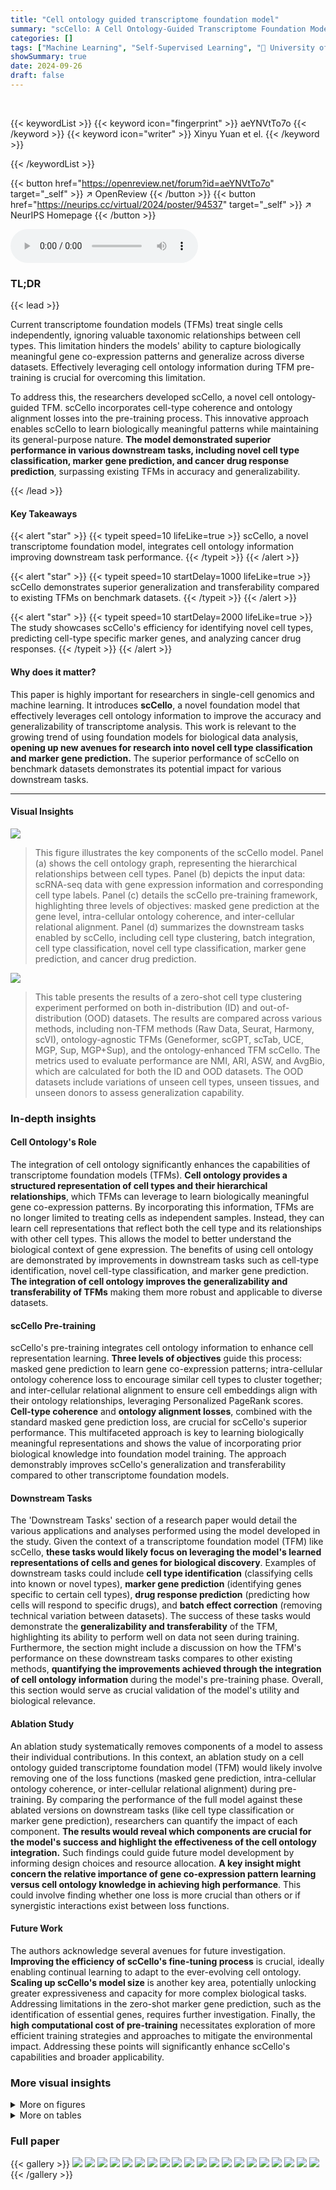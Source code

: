 ```yaml
---
title: "Cell ontology guided transcriptome foundation model"
summary: "scCello: A Cell Ontology-Guided Transcriptome Foundation Model improves single-cell RNA sequencing analysis by incorporating cell lineage information, significantly boosting accuracy and generalizabil..."
categories: []
tags: ["Machine Learning", "Self-Supervised Learning", "🏢 University of Toronto",]
showSummary: true
date: 2024-09-26
draft: false
---
```


<br>

{{< keywordList >}}
{{< keyword icon="fingerprint" >}} aeYNVtTo7o {{< /keyword >}}
{{< keyword icon="writer" >}} Xinyu Yuan et el. {{< /keyword >}}
 
{{< /keywordList >}}

{{< button href="https://openreview.net/forum?id=aeYNVtTo7o" target="_self" >}}
↗ OpenReview
{{< /button >}}
{{< button href="https://neurips.cc/virtual/2024/poster/94537" target="_self" >}}
↗ NeurIPS Homepage
{{< /button >}}


<audio controls>
    <source src="https://ai-paper-reviewer.com/aeYNVtTo7o/podcast.wav" type="audio/wav">
    Your browser does not support the audio element.
</audio>


### TL;DR


{{< lead >}}

Current transcriptome foundation models (TFMs) treat single cells independently, ignoring valuable taxonomic relationships between cell types.  This limitation hinders the models' ability to capture biologically meaningful gene co-expression patterns and generalize across diverse datasets.  Effectively leveraging cell ontology information during TFM pre-training is crucial for overcoming this limitation. 



To address this, the researchers developed scCello, a novel cell ontology-guided TFM. scCello incorporates cell-type coherence and ontology alignment losses into the pre-training process.  This innovative approach enables scCello to learn biologically meaningful patterns while maintaining its general-purpose nature.  **The model demonstrated superior performance in various downstream tasks, including novel cell type classification, marker gene prediction, and cancer drug response prediction**, surpassing existing TFMs in accuracy and generalizability.

{{< /lead >}}


#### Key Takeaways

{{< alert "star" >}}
{{< typeit speed=10 lifeLike=true >}} scCello, a novel transcriptome foundation model, integrates cell ontology information improving downstream task performance. {{< /typeit >}}
{{< /alert >}}

{{< alert "star" >}}
{{< typeit speed=10 startDelay=1000 lifeLike=true >}} scCello demonstrates superior generalization and transferability compared to existing TFMs on benchmark datasets. {{< /typeit >}}
{{< /alert >}}

{{< alert "star" >}}
{{< typeit speed=10 startDelay=2000 lifeLike=true >}} The study showcases scCello's efficiency for identifying novel cell types, predicting cell-type specific marker genes, and analyzing cancer drug responses. {{< /typeit >}}
{{< /alert >}}

#### Why does it matter?
This paper is highly important for researchers in single-cell genomics and machine learning.  It introduces **scCello**, a novel foundation model that effectively leverages cell ontology information to improve the accuracy and generalizability of transcriptome analysis.  This work is relevant to the growing trend of using foundation models for biological data analysis, **opening up new avenues for research into novel cell type classification and marker gene prediction.** The superior performance of scCello on benchmark datasets demonstrates its potential impact for various downstream tasks.

------
#### Visual Insights



![](https://ai-paper-reviewer.com/aeYNVtTo7o/figures_2_1.jpg)

> This figure illustrates the key components of the scCello model. Panel (a) shows the cell ontology graph, representing the hierarchical relationships between cell types. Panel (b) depicts the input data: scRNA-seq data with gene expression information and corresponding cell type labels. Panel (c) details the scCello pre-training framework, highlighting three levels of objectives: masked gene prediction at the gene level, intra-cellular ontology coherence, and inter-cellular relational alignment.  Panel (d) summarizes the downstream tasks enabled by scCello, including cell type clustering, batch integration, cell type classification, novel cell type classification, marker gene prediction, and cancer drug prediction.





![](https://ai-paper-reviewer.com/aeYNVtTo7o/tables_5_1.jpg)

> This table presents the results of a zero-shot cell type clustering experiment performed on both in-distribution (ID) and out-of-distribution (OOD) datasets.  The results are compared across various methods, including non-TFM methods (Raw Data, Seurat, Harmony, scVI), ontology-agnostic TFMs (Geneformer, scGPT, scTab, UCE, MGP, Sup, MGP+Sup), and the ontology-enhanced TFM scCello. The metrics used to evaluate performance are NMI, ARI, ASW, and AvgBio, which are calculated for both the ID and OOD datasets.  The OOD datasets include variations of unseen cell types, unseen tissues, and unseen donors to assess generalization capability.





### In-depth insights


#### Cell Ontology's Role
The integration of cell ontology significantly enhances the capabilities of transcriptome foundation models (TFMs).  **Cell ontology provides a structured representation of cell types and their hierarchical relationships**, which TFMs can leverage to learn biologically meaningful gene co-expression patterns. By incorporating this information, TFMs are no longer limited to treating cells as independent samples. Instead, they can learn cell representations that reflect both the cell type and its relationships with other cell types. This allows the model to better understand the biological context of gene expression.  The benefits of using cell ontology are demonstrated by improvements in downstream tasks such as cell-type identification, novel cell-type classification, and marker gene prediction.  **The integration of cell ontology improves the generalizability and transferability of TFMs** making them more robust and applicable to diverse datasets.

#### scCello Pre-training
scCello's pre-training integrates cell ontology information to enhance cell representation learning.  **Three levels of objectives** guide this process: masked gene prediction to learn gene co-expression patterns; intra-cellular ontology coherence loss to encourage similar cell types to cluster together; and inter-cellular relational alignment to ensure cell embeddings align with their ontology relationships, leveraging Personalized PageRank scores.  **Cell-type coherence** and **ontology alignment losses**, combined with the standard masked gene prediction loss, are crucial for scCello's superior performance. This multifaceted approach is key to learning biologically meaningful representations and shows the value of incorporating prior biological knowledge into foundation model training. The approach demonstrably improves scCello's generalization and transferability compared to other transcriptome foundation models.

#### Downstream Tasks
The 'Downstream Tasks' section of a research paper would detail the various applications and analyses performed using the model developed in the study.  Given the context of a transcriptome foundation model (TFM) like scCello, **these tasks would likely focus on leveraging the model's learned representations of cells and genes for biological discovery**.  Examples of downstream tasks could include **cell type identification** (classifying cells into known or novel types), **marker gene prediction** (identifying genes specific to certain cell types), **drug response prediction** (predicting how cells will respond to specific drugs), and **batch effect correction** (removing technical variation between datasets). The success of these tasks would demonstrate the **generalizability and transferability** of the TFM, highlighting its ability to perform well on data not seen during training.  Furthermore, the section might include a discussion on how the TFM's performance on these downstream tasks compares to other existing methods, **quantifying the improvements achieved through the integration of cell ontology information** during the model's pre-training phase.  Overall, this section would serve as crucial validation of the model's utility and biological relevance.

#### Ablation Study
An ablation study systematically removes components of a model to assess their individual contributions.  In this context, an ablation study on a cell ontology guided transcriptome foundation model (TFM) would likely involve removing one of the loss functions (masked gene prediction, intra-cellular ontology coherence, or inter-cellular relational alignment) during pre-training.  By comparing the performance of the full model against these ablated versions on downstream tasks (like cell type classification or marker gene prediction), researchers can quantify the impact of each component. **The results would reveal which components are crucial for the model's success and highlight the effectiveness of the cell ontology integration.**  Such findings could guide future model development by informing design choices and resource allocation. **A key insight might concern the relative importance of gene co-expression pattern learning versus cell ontology knowledge in achieving high performance**. This could involve finding whether one loss is more crucial than others or if synergistic interactions exist between loss functions.

#### Future Work
The authors acknowledge several avenues for future investigation.  **Improving the efficiency of scCello's fine-tuning process** is crucial, ideally enabling continual learning to adapt to the ever-evolving cell ontology.  **Scaling up scCello's model size** is another key area, potentially unlocking greater expressiveness and capacity for more complex biological tasks.  Addressing limitations in the zero-shot marker gene prediction, such as the identification of essential genes, requires further investigation.  Finally, the **high computational cost of pre-training** necessitates exploration of more efficient training strategies and approaches to mitigate the environmental impact.  Addressing these points will significantly enhance scCello's capabilities and broader applicability.


### More visual insights

<details>
<summary>More on figures
</summary>


![](https://ai-paper-reviewer.com/aeYNVtTo7o/figures_7_1.jpg)

> This figure demonstrates the performance of scCello and other methods in classifying novel cell types.  The x-axis shows the proportion of novel cell types (10%, 25%, 50%, 75%, 100%) used in the test dataset. The y-axis shows the accuracy of the different methods in classifying these novel cell types.  The figure illustrates the superior generalization ability of scCello compared to other methods, especially as the difficulty increases (i.e., higher proportion of novel cell types).  Error bars are included to show variability in performance.


![](https://ai-paper-reviewer.com/aeYNVtTo7o/figures_7_2.jpg)

> This figure shows the performance of scCello and various baselines on the batch integration task using the Overall score as a metric.  The Overall score combines AvgBio (averages of Normalized Mutual Information, Adjusted Rand Index, and average Silhouette Width) and AvgBatch (averages of ASW and Graph Connectivity) to balance biological relevance and batch consistency. The results demonstrate scCello's robustness to batch effects across different datasets.


![](https://ai-paper-reviewer.com/aeYNVtTo7o/figures_15_1.jpg)

> This figure provides a comprehensive overview of the scCello model. Panel (a) shows the cell ontology graph, which represents the hierarchical relationships between different cell types. Panel (b) illustrates the input data: scRNA-seq data, where each cell is represented by a sequence of gene expressions and associated with a cell type label. Panel (c) details the scCello pre-training framework, which incorporates three levels of objectives: masked gene prediction, intra-cellular ontology coherence, and inter-cellular relational alignment. These objectives guide scCello to learn gene co-expression patterns, cell type-specific representations, and relationships between cell types from the cell ontology graph. Finally, Panel (d) summarizes the downstream tasks enabled by the pre-trained scCello model, including cell type clustering, classification, and prediction of marker genes and drug responses.


![](https://ai-paper-reviewer.com/aeYNVtTo7o/figures_15_2.jpg)

> This figure compares the distributions of the Personalized PageRank (PPR) scores and the transformed structural similarity scores.  The PPR scores, representing the probability of a random walk starting from a target node and ending at another node in the cell ontology graph, show a skewed distribution concentrated at lower magnitudes.  The transformation applied to the PPR scores (shown in Equation 3 of the paper) results in a less-skewed distribution of structural similarity scores, making it easier to distinguish between similar and dissimilar cell types and facilitating the incorporation of ontology relationships into the TFM pre-training process. The transformation helps mitigate the effects of noise and uneven magnitudes in the raw PPR scores.


![](https://ai-paper-reviewer.com/aeYNVtTo7o/figures_15_3.jpg)

> This figure compares the distributions of Personalized PageRank (PPR) scores and the transformed structural similarity scores (sim).  The PPR scores are obtained directly from the PPR algorithm applied to the cell ontology graph.  The sim scores are derived from the PPR scores through a transformation process (described in the paper) to mitigate numerical noise, skewed distributions, and enhance the differences between similar and dissimilar cell types. This transformation is crucial for using the similarity information effectively in the scCello model training. The figure shows that the transformed structural similarity sim(·) has a more balanced distribution and avoids overemphasizing small differences.


![](https://ai-paper-reviewer.com/aeYNVtTo7o/figures_16_1.jpg)

> This figure compares the distributions of PPR scores and structural similarity scores before and after a transformation.  The PPR scores, obtained from the Personalized PageRank algorithm, represent the structural similarity between cell types in the cell ontology graph. The original PPR scores show a skewed distribution, concentrated around lower values. However, after applying a transformation (described in Eqn. 3 of the paper) this distribution becomes less skewed and more clearly discretized.  This transformation improves the algorithm's ability to distinguish between similar and dissimilar cell types, making it more suitable for use in the pre-training of the transcriptome foundation model (TFM). The transformation involves applying a logarithmic scaling and discretization to the raw PPR scores to reduce the effects of noise and skewed magnitudes. This processed structural similarity is then used in the relational alignment loss of the model.


![](https://ai-paper-reviewer.com/aeYNVtTo7o/figures_16_2.jpg)

> This figure compares the distributions of PPR scores (a measure of structural similarity between cell types derived from the Personalized PageRank algorithm) before and after a transformation applied in scCello. The transformation addresses issues such as numerical noise and skewed distributions in the raw PPR scores.  The transformed structural similarity, sim(·), is shown to have a less skewed distribution, making it more suitable for use in the scCello pre-training framework, especially in the relational alignment loss calculation.  The plot highlights the effect of the transformation on improving the clarity and usability of the structural similarity measure for downstream tasks.


![](https://ai-paper-reviewer.com/aeYNVtTo7o/figures_29_1.jpg)

> This figure provides a comprehensive overview of the scCello model. Panel (a) shows the cell ontology graph used to incorporate cell type relationships into the model's pre-training. Panel (b) illustrates the input data, consisting of scRNA-seq data with gene expression levels and corresponding cell type ontology identifiers. Panel (c) details the scCello pre-training framework, which incorporates three levels of objectives: masked gene prediction, intra-cellular ontology coherence, and inter-cellular relational alignment. These objectives guide the model to learn meaningful gene co-expression patterns and cell type relationships. Finally, panel (d) outlines the downstream tasks enabled by scCello, including cell type clustering, batch integration, novel cell type classification, and prediction of cell-type specific marker genes and drug responses. 


![](https://ai-paper-reviewer.com/aeYNVtTo7o/figures_31_1.jpg)

> This figure shows the performance of scCello and other methods on classifying novel cell types in out-of-distribution (OOD) datasets.  The x-axis represents the percentage of novel cell types in the test dataset, ranging from 10% to 100%. The y-axis shows the accuracy (Acc) and macro F1 score, which are used to evaluate the performance of the classification task. The figure demonstrates the superiority of scCello in handling the novel cell types, showcasing its superior generalization ability compared to other methods. The two plots show the evaluation metric accuracy and macro F1 score respectively.


![](https://ai-paper-reviewer.com/aeYNVtTo7o/figures_34_1.jpg)

> This figure illustrates the overall architecture of the scCello model and its training process. Panel (a) shows a cell ontology graph representing relationships between different cell types. Panel (b) depicts the input scRNA-seq data, where each cell is associated with a cell type. Panel (c) details the three-level pre-training framework of scCello: gene-level masked prediction, intra-cellular ontology coherence, and inter-cellular relational alignment. Finally, panel (d) summarizes the downstream tasks performed using the pre-trained model.


![](https://ai-paper-reviewer.com/aeYNVtTo7o/figures_35_1.jpg)

> This figure provides a comprehensive overview of the scCello model. Panel (a) shows the cell ontology graph representing the hierarchical relationships between different cell types. Panel (b) illustrates the input data: scRNA-seq data, where each cell is associated with a cell type ontology identifier and represented by a sequence of genes. Panel (c) details the three-level pre-training framework of scCello: gene-level masked gene prediction, intra-cellular ontology coherence, and inter-cellular relational alignment. Each level aims to learn different aspects of the transcriptomic data. Finally, panel (d) summarizes the downstream tasks enabled by the pre-trained scCello model, including cell type clustering, batch integration, novel cell type classification, marker gene prediction, and cancer drug prediction.


</details>




<details>
<summary>More on tables
</summary>


![](https://ai-paper-reviewer.com/aeYNVtTo7o/tables_6_1.jpg)
> This table presents the results of cell type identification experiments using fine-tuned Transcriptome Foundation Models (TFMs).  It compares the performance of various TFMs, including scCello (the model introduced in the paper), on a specific dataset ('ID dataset Did'). The evaluation includes both classification accuracy (how well the models correctly identify cell types) and clustering performance (how well the models group similar cells together).  The table allows a comparison of the performance of scCello against other models, both those that incorporate cell ontology information and those that do not.

![](https://ai-paper-reviewer.com/aeYNVtTo7o/tables_6_2.jpg)
> This table presents the results of a binary classification task aimed at identifying cell-type-specific marker genes.  Multiple methods, including both traditional methods and transcriptome foundation models (TFMs), were evaluated using AUROC (Area Under the Receiver Operating Characteristic) scores on two datasets: Dmk1 and Dmk2. The AUROC scores indicate the performance of each method in distinguishing between marker genes and non-marker genes. Higher AUROC values indicate better performance.

![](https://ai-paper-reviewer.com/aeYNVtTo7o/tables_6_3.jpg)
> This table presents the Pearson Correlation Coefficient (PCC) scores achieved by various transcriptome foundation models (TFMs) and non-TFM methods in predicting the half-maximal inhibitory concentration (IC50) values for cancer drugs.  Higher PCC values indicate stronger correlations and better predictive performance. The table compares the performance of scCello (the proposed model) against existing TFMs (scFoundation, Geneformer, scGPT, scTab, UCE, MGP, Sup, MGP+Sup) and non-TFM methods (DeepCDR).

![](https://ai-paper-reviewer.com/aeYNVtTo7o/tables_8_1.jpg)
> This table presents the results of an ablation study on the scCello model, showing the impact of removing each of the four pre-training loss components individually (LMGP, LInter, LIntra, LReg).  It compares the performance on cell type clustering (AvgBio metric for ID and OOD datasets) and novel cell type classification (Acc and Macro F1 metrics for OOD datasets). The second part of the table (Table 6) shows the parameter efficiency of scCello compared to other TFMs (Geneformer, scGPT, scTab, UCE, MGP, Sup, MGP+Sup).

![](https://ai-paper-reviewer.com/aeYNVtTo7o/tables_17_1.jpg)
> This table demonstrates the relationship between structural similarity scores (sim(.)) and the corresponding cell types, illustrating how the ontology-enhanced TFM, scCello, captures biologically meaningful relationships.  Higher sim(.) scores indicate closer relationships in the cell ontology.  The table provides examples for both T cells and neurons, showing increasingly specific cell types as the sim(.) score increases.

![](https://ai-paper-reviewer.com/aeYNVtTo7o/tables_18_1.jpg)
> This table presents a detailed breakdown of the datasets used in the study. It shows the number of cells, cell types, tissues, donors, conditions, and batches for the pre-training dataset and six out-of-distribution (OOD) datasets. The OOD datasets are further categorized into three scenarios: unseen cell types, unseen tissues, and unseen donors, each having two datasets.  The table highlights the disjoint nature of certain dataset categories.  For instance, the cell types in the pre-training set are different from the cell types in the OOD cell type datasets.

![](https://ai-paper-reviewer.com/aeYNVtTo7o/tables_19_1.jpg)
> This table compares the hyperparameters used for training various transcriptome foundation models (TFMs), including the proposed scCello model and several existing models like Geneformer, scGPT, scTab, and UCE.  The comparison covers aspects such as the number of parameters, computational resources used (number of GPUs, training time), sequence length, gene masking ratio, batch size, gradient accumulation steps, effective batch size, cell representation methods, gene token vocabulary size, number of transformer layers, hidden dimension, embedding size, number of transformer heads, activation functions used, and dropout rate.  This detailed comparison helps to understand the differences in model architecture and training strategies among the various TFMs.

![](https://ai-paper-reviewer.com/aeYNVtTo7o/tables_20_1.jpg)
> This table presents the results of zero-shot cell type clustering experiments conducted on both in-distribution (ID) and out-of-distribution (OOD) datasets.  The results are compared across various methods, including non-TFM methods (Raw Data, Seurat, Harmony, scVI), ontology-agnostic TFMs (Geneformer, scGPT, scTab, UCE, MGP, Sup, MGP+Sup), and the ontology-enhanced TFM (scCello).  Multiple metrics are used to assess performance, including Normalized Mutual Information (NMI), Adjusted Rand Index (ARI), Average Silhouette Width (ASW), and the average of these three scores (AvgBio). The OOD datasets cover several scenarios, such as unseen cell types (Dct, Dts), unseen tissues (Dts), and unseen donors (Dan).  The table allows for a comparison of the generalization abilities of different methods across various data distributions and conditions.

![](https://ai-paper-reviewer.com/aeYNVtTo7o/tables_25_1.jpg)
> This table presents the detailed zero-shot cell type clustering results on two out-of-distribution (OOD) datasets,  D1ct and D2ct, which contain unseen cell types. The results are shown for various methods, including non-TFM methods and different TFMs (ontology-agnostic and ontology-enhanced).  The metrics used to evaluate the performance include Normalized Mutual Information (NMI), Adjusted Rand Index (ARI), Average Silhouette Width (ASW), and the average of these three scores (AvgBio). The table allows for a detailed comparison of the performance of different methods in handling unseen cell types in a zero-shot setting.

![](https://ai-paper-reviewer.com/aeYNVtTo7o/tables_26_1.jpg)
> This table presents the complete results of the cell type clustering experiment on out-of-distribution (OOD) datasets focusing on unseen tissue types.  It provides a comprehensive evaluation by comparing various methods across multiple metrics, including Normalized Mutual Information (NMI), Adjusted Rand Index (ARI), Average Silhouette Width (ASW), and the combined score AvgBio. This detailed breakdown allows for a thorough analysis of each method's performance under unseen tissue conditions. 

![](https://ai-paper-reviewer.com/aeYNVtTo7o/tables_26_2.jpg)
> This table presents the results of cell type clustering experiments conducted on out-of-distribution (OOD) datasets focusing on unseen donors.  The table shows the performance of various methods, including non-TFM methods, ontology-agnostic TFMs, and ontology-enhanced TFMs, across several evaluation metrics (NMI, ARI, ASW, AvgBio).  The results highlight the performance of scCello compared to the other approaches in handling the challenge of unseen donor data.  Note that the scTab method ran out of memory (OOM) on these specific datasets.

![](https://ai-paper-reviewer.com/aeYNVtTo7o/tables_27_1.jpg)
> This table presents the results of zero-shot cell type clustering experiments conducted on both in-distribution (ID) and out-of-distribution (OOD) datasets.  The experiments compared the performance of scCello against several other methods, including both traditional non-TFM methods (like Raw Data, Seurat, Harmony, and scVI) and other ontology-agnostic TFMs (Geneformer, scGPT, scTab, and UCE).  The performance of scCello is compared with three ablated versions of scCello, and the results are evaluated using several metrics including NMI, ARI, ASW, and AvgBio to assess the quality of clustering across different datasets. The OOD datasets are categorized into three scenarios: unseen cell types, unseen cell tissues, and unseen donors, to test the model's generalization ability under diverse conditions.

![](https://ai-paper-reviewer.com/aeYNVtTo7o/tables_30_1.jpg)
> This table presents the results of novel cell type classification on the out-of-distribution (OOD) cell type dataset Dit.  It shows the accuracy (Acc) and F1 scores achieved by different methods (Ontology-Agnostic TFMs and Ontology-Enhanced TFMs) for varying proportions of novel cell types (10%, 25%, 50%, 75%, and 100%).  The results are useful to evaluate the performance of different methods and the generalizability to unseen cell types.

![](https://ai-paper-reviewer.com/aeYNVtTo7o/tables_30_2.jpg)
> This table presents the results of novel cell type classification experiments conducted on the Dit dataset.  The results are broken down by the percentage of novel cell types included (10%, 25%, 50%, 75%, and 100%), and performance is measured using Accuracy (Acc) and F1-score (F1). The table compares the performance of various TFMs (Transcriptome Foundation Models), including both ontology-agnostic and ontology-enhanced models. The ontology-enhanced models incorporate cell ontology information during training, leading to improvements in classification accuracy compared to their ontology-agnostic counterparts.

![](https://ai-paper-reviewer.com/aeYNVtTo7o/tables_32_1.jpg)
> This table presents the results of zero-shot cell type clustering on both in-distribution (ID) and out-of-distribution (OOD) datasets.  It compares the performance of scCello against several other methods (both TFM and non-TFM methods), across multiple metrics (NMI, ARI, ASW, AvgBio) for six different OOD datasets categorized by unseen cell types, tissues, and donors.  The goal is to evaluate the generalization capabilities of scCello and demonstrate its superior performance compared to other approaches.

![](https://ai-paper-reviewer.com/aeYNVtTo7o/tables_32_2.jpg)
> This table presents the results of zero-shot cell type clustering experiments conducted on both in-distribution (ID) and out-of-distribution (OOD) datasets.  The results are compared across various methods including several transcriptome foundation models (TFMs) as well as several non-TFM baselines, showcasing the performance of scCello against existing state-of-the-art approaches.  The OOD datasets are further broken down into three scenarios: unseen cell types, unseen cell tissues, and unseen donors, each with two corresponding datasets, adding further complexity and showing the generalization abilities of the models tested.

![](https://ai-paper-reviewer.com/aeYNVtTo7o/tables_33_1.jpg)
> This table shows the number of cells present in each of the six subsets of the GSE96583 dataset and one subset from the GSE130148 dataset.  These datasets were used in the marker gene prediction experiments described in Section 4.4 of the paper.

![](https://ai-paper-reviewer.com/aeYNVtTo7o/tables_33_2.jpg)
> This table presents the Spearman's rank correlation between the structural similarity of cell types derived from the cell ontology graph and the pairwise similarity of cell type representations generated by various TFMs (including scCello and its ablations).  Higher Spearman's rank correlation indicates a stronger agreement between the cell ontology structure and the learned cell type representations, suggesting better performance in capturing biological relationships.

![](https://ai-paper-reviewer.com/aeYNVtTo7o/tables_35_1.jpg)
> This table presents the results of batch integration experiments on the in-distribution (ID) dataset Did.  The performance of scCello and various baseline methods (including non-TFM methods and other TFMs) is evaluated using several metrics: ASW (Average Silhouette Width), GraphConn (Graph Connectivity), AvgBatch (a combined metric of ASW and GraphConn), AvgBio (average of NMI, ARI, and ASW), and Overall (a weighted average of AvgBio and AvgBatch). Higher scores generally indicate better performance.

![](https://ai-paper-reviewer.com/aeYNVtTo7o/tables_36_1.jpg)
> This table presents the results of zero-shot cell type clustering experiments conducted on both in-distribution (ID) and out-of-distribution (OOD) datasets.  The experiments compare various methods, including non-TFM methods (like raw data, Seurat, Harmony, scVI) and ontology-agnostic TFMs (Geneformer, scGPT, scTab, UCE, and ablations of scCello), against the ontology-enhanced TFM, scCello.  The performance is evaluated using four metrics: Normalized Mutual Information (NMI), Adjusted Rand Index (ARI), Average Silhouette Width (ASW), and the average of these three (AvgBio). The results are presented for the ID dataset (Did) and six OOD datasets, grouped into three scenarios: unseen cell types (Dct1 and Dct2), unseen tissues (Dts1 and Dts2), and unseen donors (Ddn1 and Ddn2). This allows for an assessment of the generalization capabilities and robustness of each method across different data conditions.  The 'OOD Avg.' column represents the average AvgBio across the six OOD datasets.

![](https://ai-paper-reviewer.com/aeYNVtTo7o/tables_36_2.jpg)
> This table presents a comprehensive evaluation of various methods, including both non-TFM and TFM approaches, in performing zero-shot cell type clustering on two out-of-distribution (OOD) datasets, Dit and Dot, which contain unseen cell types.  The metrics used for evaluation are Normalized Mutual Information (NMI), Adjusted Rand Index (ARI), Average Silhouette Width (ASW), and the average of these three scores (AvgBio).  The results reveal how well different methods generalize to previously unseen cell types, highlighting the effectiveness of different approaches.

![](https://ai-paper-reviewer.com/aeYNVtTo7o/tables_36_3.jpg)
> This table presents the results of zero-shot cell type clustering experiments conducted on both in-distribution (ID) and out-of-distribution (OOD) datasets.  The ID dataset serves as a baseline for comparison. The OOD datasets represent various scenarios, such as unseen cell types, unseen tissues, and unseen donors, to evaluate the generalization ability of different methods.  The table lists several methods (non-TFM and TFM methods, including the proposed scCello) and shows their performance using metrics such as NMI, ARI, ASW, and AvgBio for each dataset.  Higher values in each metric generally indicate better performance.

</details>




### Full paper

{{< gallery >}}
<img src="https://ai-paper-reviewer.com/aeYNVtTo7o/1.png" class="grid-w50 md:grid-w33 xl:grid-w25" />
<img src="https://ai-paper-reviewer.com/aeYNVtTo7o/2.png" class="grid-w50 md:grid-w33 xl:grid-w25" />
<img src="https://ai-paper-reviewer.com/aeYNVtTo7o/3.png" class="grid-w50 md:grid-w33 xl:grid-w25" />
<img src="https://ai-paper-reviewer.com/aeYNVtTo7o/4.png" class="grid-w50 md:grid-w33 xl:grid-w25" />
<img src="https://ai-paper-reviewer.com/aeYNVtTo7o/5.png" class="grid-w50 md:grid-w33 xl:grid-w25" />
<img src="https://ai-paper-reviewer.com/aeYNVtTo7o/6.png" class="grid-w50 md:grid-w33 xl:grid-w25" />
<img src="https://ai-paper-reviewer.com/aeYNVtTo7o/7.png" class="grid-w50 md:grid-w33 xl:grid-w25" />
<img src="https://ai-paper-reviewer.com/aeYNVtTo7o/8.png" class="grid-w50 md:grid-w33 xl:grid-w25" />
<img src="https://ai-paper-reviewer.com/aeYNVtTo7o/9.png" class="grid-w50 md:grid-w33 xl:grid-w25" />
<img src="https://ai-paper-reviewer.com/aeYNVtTo7o/10.png" class="grid-w50 md:grid-w33 xl:grid-w25" />
<img src="https://ai-paper-reviewer.com/aeYNVtTo7o/11.png" class="grid-w50 md:grid-w33 xl:grid-w25" />
<img src="https://ai-paper-reviewer.com/aeYNVtTo7o/12.png" class="grid-w50 md:grid-w33 xl:grid-w25" />
<img src="https://ai-paper-reviewer.com/aeYNVtTo7o/13.png" class="grid-w50 md:grid-w33 xl:grid-w25" />
<img src="https://ai-paper-reviewer.com/aeYNVtTo7o/14.png" class="grid-w50 md:grid-w33 xl:grid-w25" />
<img src="https://ai-paper-reviewer.com/aeYNVtTo7o/15.png" class="grid-w50 md:grid-w33 xl:grid-w25" />
<img src="https://ai-paper-reviewer.com/aeYNVtTo7o/16.png" class="grid-w50 md:grid-w33 xl:grid-w25" />
<img src="https://ai-paper-reviewer.com/aeYNVtTo7o/17.png" class="grid-w50 md:grid-w33 xl:grid-w25" />
<img src="https://ai-paper-reviewer.com/aeYNVtTo7o/18.png" class="grid-w50 md:grid-w33 xl:grid-w25" />
<img src="https://ai-paper-reviewer.com/aeYNVtTo7o/19.png" class="grid-w50 md:grid-w33 xl:grid-w25" />
<img src="https://ai-paper-reviewer.com/aeYNVtTo7o/20.png" class="grid-w50 md:grid-w33 xl:grid-w25" />
{{< /gallery >}}